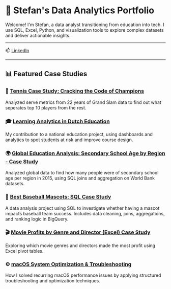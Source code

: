 # 📁 Stefan's Data Analytics Portfolio

Welcome! I'm Stefan, a data analyst transitioning from education into tech. I use SQL, Excel, Python, and visualization tools to explore complex datasets and deliver actionable insights.

---

📫 [LinkedIn](https://www.linkedin.com/in/stefan-voeten-a32268b2/)  

---

## 📊 Featured Case Studies

### 🎾 [Tennis Case Study: Cracking the Code of Champions](Tennis_Case_Study/README.md)
Analyzed serve metrics from 22 years of Grand Slam data to find out what seperates top 10 players from the rest. 

### 🎓 [Learning Analytics in Dutch Education](./Learning_Analytics_Case_Study/README.md)
My contribution to a national education project, using dashboards and analytics to spot students at risk and improve course design.

### 🌍 [Global Education Analysis: Secondary School Age by Region - Case Study](./Global_Education_Analysis_Case_Study/README.md)
Analyzed global data to find how many people were of secondary school age per region in 2015, using SQL joins and aggregation on World Bank datasets.

### 🐻 [Best Baseball Mascots: SQL Case Study](./best-baseball-mascots-case-study/README.md)  
A data analysis project using SQL to investigate whether having a mascot impacts baseball team success. Includes data cleaning, joins, aggregations, and ranking logic in BigQuery.

### 🎬 [Movie Profits by Genre and Director (Excel) Case Study](./Excel_Movie_Profits_Analysis_Case_Study/README.md)
Exploring which movie genres and directors made the most profit using Excel pivot tables. 

### ⚙️ [macOS System Optimization & Troubleshooting](MacOS_System_Optimization/README.md)
How I solved recurring macOS performance issues by applying structured troubleshooting and optimization techniques.


